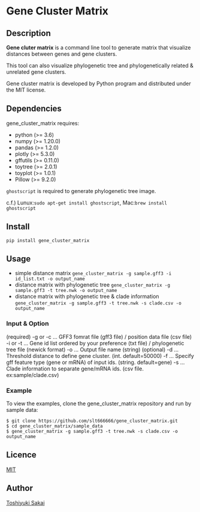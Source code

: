 # Gene Cluster Matrix

## Description
**Gene cluter matrix** is a command line tool to generate matrix that visualize distances between genes and gene clusters.

This tool can also visualize phylogenetic tree and phylogenetically related & unrelated gene clusters.

Gene cluster matrix is developed by Python program and distributed under the MIT license.

## Dependencies
gene_cluster_matrix requires:
* python (>= 3.6)
* numpy (>= 1.20.0)
* pandas (>= 1.2.0)
* plotly (>= 5.3.0)
* gffutils (>= 0.11.0)
* toytree (>= 2.0.1)
* toyplot (>= 1.0.1)
* Pillow (>= 9.2.0)

`ghostscript` is required to generate phylogenetic tree image.

c.f.) Lunux:`sudo apt-get install ghostscript`, Mac:`brew install ghostscript`

## Install

`pip install gene_cluster_matrix`

## Usage

* simple distance matrix
`gene_cluster_matrix -g sample.gff3 -i id_list.txt -o output_name`
* distance matrix with phylogenetic tree
`gene_cluster_matrix -g sample.gff3 -t tree.nwk -o output_name`
* distance matrix with phylogenetic tree & clade information
`gene_cluster_matrix -g sample.gff3 -t tree.nwk -s clade.csv -o output_name`

### Input & Option

(required)
-g or -c … GFF3 fomrat file (gff3 file) / position data file (csv file)
-i or -t … Gene id list ordered by your preference (txt file) / phylogenetic tree file (newick format)
-o … Output file name (string)
(optional)
-d … Threshold distance to define gene cluster. (int. default=50000)
-f … Specify gff feature type (gene or mRNA) of input ids. (string. default=gene)
-s … Clade information to separate gene/mRNA ids. (csv file. ex:sample/clade.csv)

### Example
To view the examples, clone the gene_cluster_matrix repository and run by sample data:

```
$ git clone https://github.com/slt666666/gene_cluster_matrix.git
$ cd gene_cluster_matrix/sample_data
$ gene_cluster_matrix -g sample.gff3 -t tree.nwk -s clade.csv -o output_name
```

## Licence

[MIT](https://github.com/slt666666/gene_cluster_matrix/blob/main/LICENSE)

## Author

[Toshiyuki Sakai](https://github.com/slt666666)